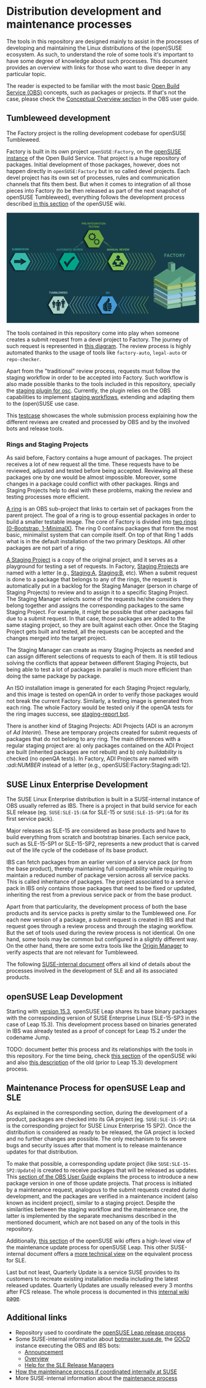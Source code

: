 # Distribution development and maintenance processes

The tools in this repository are designed mainly to assist in the processes of developing and
maintaining the Linux distributions of the (open)SUSE ecosystem. As such, to understand the role of
some tools it's important to have some degree of knowledge about such processes. This document
provides an overview with links for those who want to dive deeper in any particular topic.

The reader is expected to be familiar with the most basic [Open Build
Service (OBS)](https://openbuildservice.org/) concepts, such as packages or projects. If that's not the
case, please check the [Conceptual
Overview section](https://openbuildservice.org/help/manuals/obs-user-guide/art.obs.bg.html#sec.obsbg.concept) in the OBS user guide.

## Tumbleweed development

The Factory project is the rolling development codebase for openSUSE Tumbleweed.

Factory is built in its own project `openSUSE:Factory`, on the [openSUSE
instance](https://build.opensuse.org) of the Open Build Service. That project is a huge repository
of packages. Initial development of those packages, however, does not happen directly in
`openSUSE:Factory` but in so called devel projects. Each devel project has its own set of processes,
rules and communication channels that fits them best. But when it comes to integration of all those
pieces into Factory (to be then released as part of the next snapshot of openSUSE Tumbleweed),
everything follows the development process described [in this
section](https://en.opensuse.org/openSUSE:Factory_development_model) of the openSUSE wiki.

![Factory Workflow](res/Factory_workflow_2014.png)

The tools contained in this repository come into play when someone creates a submit request from a
devel project to Factory. The journey of such request is represented in [this
diagram](https://stephan.kulow.org/mermaid.html). The review process is highly automated thanks to
the usage of tools like `factory-auto`, `legal-auto` or `repo-checker`.

Apart from the "traditional" review process, requests must follow the staging workflow in order to
be accepted into Factory. Such workflow is also made possible thanks to the tools included in this
repository, specially the [staging plugin for
osc](https://github.com/openSUSE/openSUSE-release-tools/blob/master/docs/staging.asciidoc).
Currently, the plugin relies on the OBS capabilities to implement [staging
workflows](https://github.com/openSUSE/open-build-service/wiki/Staging-Workflow), extending and
adapting them to the (open)SUSE use case.

This [testcase](../tests/factory_submit_request_test.py) showcases the whole submission process
explaining how the different reviews are created and processed by OBS and by the involved bots and
release tools.

### Rings and Staging Projects

As said before, Factory contains a huge amount of packages. The project receives a lot of new
request all the time. These requests have to be reviewed, adjusted and tested before being accepted.
Reviewing all these packages one by one would be almost impossible. Moreover, some changes in a
package could conflict with other packages. Rings and Staging Projects help to deal with these
problems, making the review and testing processes more efficient.

[A ring](https://www.youtube.com/watch?v=K-wTVGqKFR8) is an OBS sub-project that links to certain
set of packages from the parent project. The goal of a ring is to group essential packages in order
to build a smaller testable image. The core of Factory is divided into
[two rings (0-Bootstrap, 1-MinimalX)](https://build.opensuse.org/project/subprojects/openSUSE:Factory:Rings).
The ring 0 contains packages that form the most basic, minimalist system that can compile itself. On
top of that Ring 1 adds what is in the default installation of the two primary Desktops. All other
packages are not part of a ring.

[A Staging Project](https://github.com/openSUSE/open-build-service/wiki/Staging-Workflow) is a copy
of the original project, and it serves as a playground for testing a set of requests. In Factory,
[Staging Projects](https://build.opensuse.org/project/subprojects/openSUSE:Factory:Staging) are
named with a letter (e.g., [Staging:A](https://build.opensuse.org/project/show/openSUSE:Factory:Staging:A),
[Staging:B](https://build.opensuse.org/project/show/openSUSE:Factory:Staging:A), etc). When a submit
request is done to a package that belongs to any of the rings, the request is automatically put in a
backlog for the Staging Manager (person in charge of Staging Projects) to review and to assign it to
a specific Staging Project. The Staging Manager selects some of the requests he/she considers they
belong together and assigns the corresponding packages to the same Staging Project. For example, it
might be possible that other packages fail due to a submit request. In that case, those packages are
added to the same staging project, so they are built against each other. Once the Staging Project
gets built and tested, all the requests can be accepted and the changes merged into the target
project.

The Staging Manager can create as many Staging Projects as needed and can assign different
selections of requests to each of them. It is still tedious solving the conflicts that appear
between different Staging Projects, but being able to test a lot of packages in parallel is much
more efficient than doing the same package by package.

An ISO installation image is generated for each Staging Project regularly, and this image is tested
on openQA in order to verify those packages would not break the current Factory. Similarly, a
testing image is generated from each ring. The whole Factory would be tested only if the openQA
tests for the ring images success, see
[staging-report bot](https://github.com/openSUSE/openSUSE-release-tools/blob/master/staging-report.py).

There is another kind of Staging Projects: ADI Projects (ADI is an acronym of *Ad Interim*). These
are temporary projects created for submit requests of packages that do not belong to any ring. The
main differences with a regular staging project are: a) only packages contained on the ADI Project
are built (inherited packages are not rebuilt) and b) only *buildability* is checked (no openQA
tests). In Factory, ADI Projects are named with *:adi:NUMBER* instead of a letter (e.g.,
openSUSE:Factory:Staging:adi:12).

## SUSE Linux Enterprise Development

The SUSE Linux Enterprise distribution is built in a SUSE-internal instance of OBS usually referred
as IBS. There is a project in that build service for each SLE release (eg. `SUSE:SLE-15:GA` for
SLE-15 or `SUSE:SLE-15-SP1:GA` for its first service pack).

Major releases as SLE-15 are considered as base products and have to build everything from scratch and
bootstrap binaries. Each service pack, such as SLE-15-SP1 or SLE-15-SP2, represents a new product that
is carved out of the life cycle of the codebase of its base product.

IBS can fetch packages from an earlier version of a service pack (or from the base product), thereby
maintaining full compatibility while requiring to maintain a reduced number of package version
across all service packs. This is called inheritance of packages. The project associated to a
service pack in IBS only contains those packages that need to be fixed or updated, inheriting the
rest from a previous service pack or from the base product.

Apart from that particularity, the development process of both the base products and its service
packs is pretty similar to the Tumbleweed one. For each new version of a package, a submit request is
created in IBS and that request goes through a review process and through the staging workflow. But
the set of tools used during the review process is not identical. On one hand, some tools may be
common but configured in a slightly different way. On the other hand, there are some extra tools
like the [Origin Manager](./origin-manager.md) to verify aspects that are not relevant for
Tumbleweed.

The following [SUSE-internal
document](https://confluence.suse.com/display/projectmanagement/Product+Handbook) offers all kind of
details about the processes involved in the development of SLE and all its associated products.

## openSUSE Leap Development

Starting with [version 15.3](https://en.opensuse.org/Portal:15.3), openSUSE Leap shares its base
binary packages with the corresponding version of SUSE Enterprise Linux (SLE-15-SP3 in the case of
Leap 15.3). This development process based on binaries generated in IBS was already tested as a
proof of concept for Leap 15.2 under the codename Jump.

TODO: document better this process and its relationships with the tools in this repository. For the
time being, check [this section](https://en.opensuse.org/openSUSE:Packaging_for_Leap) of the
openSUSE wiki and also [this description](https://en.opensuse.org/openSUSE:Leap_development_process)
of the old (prior to Leap 15.3) development process.

## Maintenance Process for openSUSE Leap and SLE

As explained in the corresponding section, during the development of a product, packages are checked
into its GA project (eg. `SUSE:SLE-15-SP2:GA` is the corresponding project for SUSE Linux Enterprise
15 SP2). Once the distribution is considered as ready to be released, the GA project is locked and
no further changes are possible. The only mechanism to fix severe bugs and security issues after
that moment is to release maintenance updates for that distribution.

To make that possible, a corresponding update project (like `SUSE:SLE-15-SP2:Update`) is created to
receive packages that will be released as updates. This [section of the OBS User
Guide](https://openbuildservice.org/help/manuals/obs-user-guide/cha.obs.maintenance_setup.html)
explains the process to introduce a new package version in one of those update projects. That
process is initiated by a maintenance request, analogous to the submit requests created during
development, and the packages are verified in a maintenance incident (also known as incident
project), similar to a staging project. Despite the similarities between the staging workflow and
the maintenance one, the latter is implemented by the separate mechanisms described in the mentioned
document, which are not based on any of the tools in this repository.

Additionally, [this section](https://en.opensuse.org/openSUSE:Maintenance_update_process) of the
openSUSE wiki offers a high-level view of the maintenance update process for openSUSE Leap. This other
SUSE-internal document offers a [more technical
view](https://confluence.suse.com/display/maintenancecoordination/Maintenance+Internals) on the
equivalent process for SLE.

Last but not least, Quarterly Update is a service SUSE provides to its customers to recreate
existing installation media including the latest released updates. Quarterly Updates are usually
released every 3 months after FCS release. The whole process is documented in this [internal wiki
page](https://confluence.suse.com/display/maintenancecoordination/Quarterly+Update+Process).

## Additional links

- Repository used to coordinate the [openSUSE Leap release
  process](https://github.com/openSUSE/openSUSE-release-process)
- Some SUSE-internal information about [botmaster.suse.de](http://botmaster.suse.de), the
  [GOCD](https://www.gocd.org) instance executing the OBS and IBS bots:
  - [Announcement](https://confluence.suse.com/pages/viewpage.action?pageId=200966145)
  - [Overview](https://confluence.suse.com/display/projectmanagement/Botmaster+Documentation)
  - [Help for the SLE Release Managers](https://confluence.suse.com/display/projectmanagement/Botmaster)
- [How the mainteinance process if coordinated internally at
SUSE](https://confluence.suse.com/pages/viewpage.action?spaceKey=maintenance&title=Maintenance+Process)
- More SUSE-internal information about the [maintenance
  process](https://confluence.suse.com/pages/viewpage.action?spaceKey=maintenancecoordination&title=Shift+Left+Maintenance+Process+-+Implementation)
